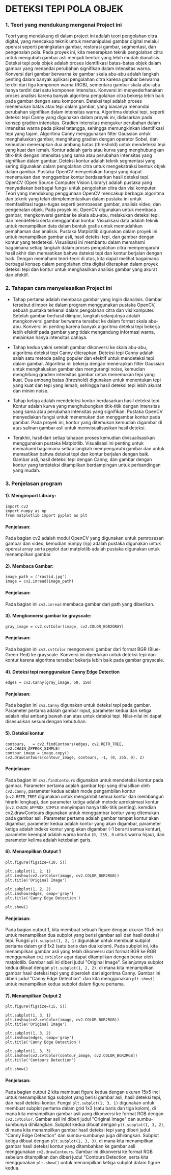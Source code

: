 
# DETEKSI TEPI POLA OBJEK

### 1. Teori yang mendukung mengenai Project ini

Teori yang mendukung di dalam project ini adalah teori pengolahan citra digital, yang mencakup teknik untuk memanipulasi gambar digital melalui operasi seperti peningkatan gambar, restorasi gambar, segmentasi, dan pengenalan pola. Pada proyek ini, kita menerapkan teknik pengolahan citra untuk mengubah gambar asli menjadi bentuk yang lebih mudah dianalisis. Deteksi tepi pola objek adalah proses identifikasi batas-batas objek dalam gambar yang menandai perubahan signifikan dalam intensitas warna. Konversi dari gambar berwarna ke gambar skala abu-abu adalah langkah penting dalam banyak aplikasi pengolahan citra karena gambar berwarna terdiri dari tiga komponen warna (RGB), sementara gambar skala abu-abu hanya terdiri dari satu komponen intensitas. Konversi ini menyederhanakan proses analisis karena banyak algoritma pengolahan citra bekerja lebih baik pada gambar dengan satu komponen. Deteksi tepi adalah proses menemukan batas atau tepi dalam gambar, yang biasanya menandai perubahan signifikan dalam intensitas warna. Algoritma deteksi tepi, seperti deteksi tepi Canny yang digunakan dalam proyek ini, didasarkan pada konsep gradien intensitas. Gradien intensitas mengukur perubahan dalam intensitas warna pada piksel tetangga, sehingga memungkinkan identifikasi tepi yang tajam. Algoritma Canny menggunakan filter Gaussian untuk menghaluskan gambar, menghitung gradien dengan operator Sobel, dan kemudian menerapkan dua ambang batas (threshold) untuk mendeteksi tepi yang kuat dan lemah. Kontur adalah garis atau kurva yang menghubungkan titik-titik dengan intensitas yang sama atau perubahan intensitas yang signifikan dalam gambar. Deteksi kontur adalah teknik segmentasi yang sering digunakan dalam pengolahan citra untuk mengekstraksi bentuk objek dalam gambar. Pustaka OpenCV menyediakan fungsi yang dapat menemukan dan menggambar kontur berdasarkan hasil deteksi tepi. OpenCV (Open Source Computer Vision Library) adalah pustaka yang menyediakan berbagai fungsi untuk pengolahan citra dan visi komputer. Teori yang mendukung penggunaan OpenCV mencakup berbagai algoritma dan teknik yang telah diimplementasikan dalam pustaka ini untuk memfasilitasi tugas-tugas seperti pemrosesan gambar, analisis video, dan pengenalan objek. Pada proyek ini, OpenCV digunakan untuk membaca gambar, mengkonversi gambar ke skala abu-abu, melakukan deteksi tepi, dan mendeteksi serta menggambar kontur. Visualisasi data adalah teknik untuk menampilkan data dalam bentuk grafis untuk memudahkan pemahaman dan analisis. Pustaka Matplotlib digunakan dalam proyek ini untuk menampilkan gambar asli, hasil deteksi tepi, dan gambar dengan kontur yang terdeteksi. Visualisasi ini membantu dalam memahami bagaimana setiap langkah dalam proses pengolahan citra mempengaruhi hasil akhir dan memastikan bahwa deteksi tepi dan kontur berjalan dengan baik. Dengan memahami teori-teori di atas, kita dapat melihat bagaimana berbagai konsep dalam pengolahan citra digital diterapkan dalam proyek deteksi tepi dan kontur untuk menghasilkan analisis gambar yang akurat dan efektif.

### 2. Tahapan cara menyelesaikan Project ini

- Tahap pertama adalah membaca gambar yang ingin dianalisis. Gambar tersebut diimpor ke dalam program menggunakan pustaka OpenCV, sebuah pustaka terkenal dalam pengolahan citra dan visi komputer. Setelah gambar berhasil diimpor, langkah selanjutnya adalah mengkonversi gambar berwarna tersebut ke dalam format skala abu-abu. Konversi ini penting karena banyak algoritma deteksi tepi bekerja lebih efektif pada gambar yang tidak mengandung informasi warna, melainkan hanya intensitas cahaya.

- Tahap kedua  yakni setelah gambar dikonversi ke skala abu-abu, algoritma deteksi tepi Canny diterapkan. Deteksi tepi Canny adalah salah satu metode paling populer dan efektif untuk mendeteksi tepi dalam gambar. Algoritma ini bekerja dengan menerapkan filter Gaussian untuk menghaluskan gambar dan mengurangi noise, kemudian menghitung gradien intensitas gambar untuk menemukan tepi yang kuat. Dua ambang batas (threshold) digunakan untuk menentukan tepi yang kuat dan tepi yang lemah, sehingga hasil deteksi tepi lebih akurat dan minim noise.

- Tahap ketiga adalah mendeteksi kontur berdasarkan hasil deteksi tepi. Kontur adalah kurva yang menghubungkan titik-titik dengan intensitas yang sama atau perubahan intensitas yang signifikan. Pustaka OpenCV menyediakan fungsi untuk menemukan dan menggambar kontur pada gambar. Pada proyek ini, kontur yang ditemukan kemudian digambar di atas salinan gambar asli untuk memvisualisasikan hasil deteksi.

- Terakhir, hasil dari setiap tahapan proses kemudian divisualisasikan menggunakan pustaka Matplotlib. Visualisasi ini penting untuk memahami bagaimana setiap langkah mempengaruhi gambar dan untuk memastikan bahwa deteksi tepi dan kontur berjalan dengan baik. Gambar asli, hasil deteksi tepi dengan Canny, dan gambar dengan kontur yang terdeteksi ditampilkan berdampingan untuk perbandingan yang mudah.


### 3. Penjelasan program

#### 1). Mengimport Library:
```
import cv2
import numpy as np
from matplotlib import pyplot as plt
```
#### Penjelasan:
Pada bagian cv2 adalah modul OpenCV yang digunakan untuk pemrosesan gambar dan video, kemudian numpy (np) adalah pustaka digunakan untuk operasi array serta pyplot dari matplotlib adalah pustaka digunakan untuk menampilkan gambar.

#### 2). Membaca Gambar:
```
image_path = ('rasti4.jpg')
image = cv2.imread(image_path)
```
#### Penjelasan:
Pada bagian ini `cv2.imread` membaca gambar dari path yang diberikan.

#### 3). Mengkonversi gambar ke grayscale:
```
gray_image = cv2.cvtColor(image, cv2.COLOR_BGR2GRAY)
```
#### Penjelasan:
Pada bagian ini `cv2.cvtColor` mengonversi gambar dari format BGR (Blue-Green-Red) ke grayscale. Konversi ini diperlukan untuk deteksi tepi dan kontur karena algoritma tersebut bekerja lebih baik pada gambar grayscale.


#### 4). Deteksi tepi menggunakan Canny Edge Detection
```
edges = cv2.Canny(gray_image, 50, 150)
```
#### Penjelasan:
Pada bagian ini `cv2.Canny` digunakan untuk deteksi tepi pada gambar. Parameter pertama adalah gambar input, parameter kedua dan ketiga adalah nilai ambang bawah dan atas untuk deteksi tepi. Nilai-nilai ini dapat disesuaikan sesuai dengan kebutuhan.


#### 5). Deteksi kontur
```
contours, _ = cv2.findContours(edges, cv2.RETR_TREE, cv2.CHAIN_APPROX_SIMPLE)
contour_image = image.copy()
cv2.drawContours(contour_image, contours, -1, (0, 255, 0), 2)
```
#### Penjelasan:
Pada bagian ini `cv2.findContours` digunakan untuk mendeteksi kontur pada gambar. Parameter pertama adalah gambar tepi yang dihasilkan oleh `cv2.Canny`, parameter kedua adalah mode pengambilan kontur (`cv2.RETR_TREE` digunakan untuk mengambil semua kontur dan membangun hirarki lengkap), dan parameter ketiga adalah metode aproksimasi kontur (`cv2.CHAIN_APPROX_SIMPLE` menyimpan hanya titik-titik penting). kemdian cv2.drawContours digunakan untuk menggambar kontur yang ditemukan pada gambar asli. Parameter pertama adalah gambar tempat kontur akan digambar, parameter kedua adalah kontur yang akan digambar, parameter ketiga adalah indeks kontur yang akan digambar (-1 berarti semua kontur), parameter keempat adalah warna kontur (`0, 255, 0` untuk warna hijau), dan parameter kelima adalah ketebalan garis.


#### 6). Menampilkan Output 1
```
plt.figure(figsize=(10, 5))

plt.subplot(1, 2, 1)
plt.imshow(cv2.cvtColor(image, cv2.COLOR_BGR2RGB))
plt.title('Original Image')

plt.subplot(1, 2, 2)
plt.imshow(edges, cmap='gray')
plt.title('Canny Edge Detection')

plt.show()
```
#### Penjelasan:
Pada bagian output 1, kita membuat sebuah figure dengan ukuran 10x5 inci untuk menampilkan dua subplot yang berisi gambar asli dan hasil deteksi tepi. Fungsi `plt.subplot(1, 2, 1)` digunakan untuk membuat subplot pertama dalam grid 1x2 (satu baris dan dua kolom). Pada subplot ini, kita menampilkan gambar asli yang telah dikonversi dari format BGR ke RGB menggunakan `cv2`.`cvtColor` agar dapat ditampilkan dengan benar oleh matplotlib. Gambar asli ini diberi judul "Original Image". Selanjutnya subplot kedua dibuat dengan `plt.subplot(1, 2, 2)`, di mana kita menampilkan gambar hasil deteksi tepi yang diperoleh dari algoritma Canny. Gambar ini diberi judul "Canny Edge Detection". dan kita menggunakan `plt.show()` untuk menampilkan kedua subplot dalam figure pertama.


#### 7). Menampilkan Output 2
```
plt.figure(figsize=(15, 5))

plt.subplot(1, 3, 1)
plt.imshow(cv2.cvtColor(image, cv2.COLOR_BGR2RGB))
plt.title('Original Image')

plt.subplot(1, 3, 2)
plt.imshow(edges, cmap='gray')
plt.title('Canny Edge Detection')

plt.subplot(1, 3, 3)
plt.imshow(cv2.cvtColor(contour_image, cv2.COLOR_BGR2RGB))
plt.title('Contours Detection')

plt.show()
```
#### Penjelasan:
Pada bagian output 2 kita membuat figure kedua dengan ukuran 15x5 inci untuk menampilkan tiga subplot yang berisi gambar asli, hasil deteksi tepi, dan hasil deteksi kontur. Fungsi `plt.subplot(1, 3, 1)` digunakan untuk membuat subplot pertama dalam grid 1x3 (satu baris dan tiga kolom), di mana kita menampilkan gambar asli yang dikonversi ke format RGB dengan `cv2.cvtColor`. Gambar asli ini diberi judul "Original Image" dan sumbu-sumbunya dihilangkan. Subplot kedua dibuat dengan `plt.subplot(1, 3, 2)`, di mana kita menampilkan gambar hasil deteksi tepi yang diberi judul "Canny Edge Detection" dan sumbu-sumbunya juga dihilangkan. Subplot ketiga dibuat dengan `plt.subplot(1, 3, 3)`, di mana kita menampilkan gambar hasil deteksi kontur yang ditambahkan ke gambar asli menggunakan `cv2.drawContours`. Gambar ini dikonversi ke format RGB sebelum ditampilkan dan diberi judul "Contours Detection, serta kita menggunakan `plt.show()` untuk menampilkan ketiga subplot dalam figure kedua. 































